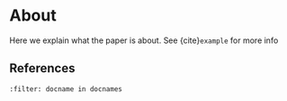 # About

Here we explain what the paper is about. See {cite}`example` for more info


## References
```{bibliography}
:filter: docname in docnames
```
